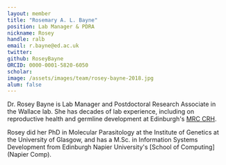 ```yaml
---
layout: member
title: "Rosemary A. L. Bayne"
position: Lab Manager & PDRA
nickname: Rosey
handle: ralb
email: r.bayne@ed.ac.uk
twitter: 
github: RoseyBayne
ORCID: 0000-0001-5820-6050
scholar: 
image: /assets/images/team/rosey-bayne-2018.jpg
alum: false
---
```


Dr. Rosey Bayne is Lab Manager and Postdoctoral Research Associate in the Wallace lab. She has decades of lab experience, including on reproductive health and germline development at Edinburgh's [MRC CRH].

Rosey did her PhD in Molecular Parasitology at the Institute of Genetics at the University of Glasgow, and has a M.Sc. in Information Systems Development from Edinburgh Napier University's [School of Computing](Napier Comp).

[MRC CRH]: https://www.ed.ac.uk/centre-reproductive-health
[Napier Comp]: https://www.napier.ac.uk/about-us/our-schools/school-of-computing

 


